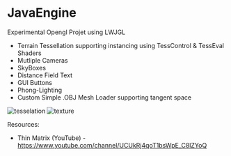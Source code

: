 # JavaEngine
Experimental Opengl Projet using LWJGL
* Terrain Tessellation supporting instancing using TessControl & TessEval Shaders
* Mutliple Cameras
* SkyBoxes
* Distance Field Text
* GUI Buttons
* Phong-Lighting
* Custom Simple .OBJ Mesh Loader supporting tangent space

![tesselation](https://user-images.githubusercontent.com/48923561/95020052-71a78b80-062e-11eb-9dc7-087441cf4fc7.png)
![texture](https://user-images.githubusercontent.com/48923561/95020074-88e67900-062e-11eb-87d5-1e4bcd19c505.png)

Resources:
* Thin Matrix (YouTube) - https://www.youtube.com/channel/UCUkRj4qoT1bsWpE_C8lZYoQ

